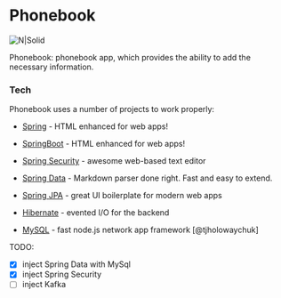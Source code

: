 # Phonebook

![N|Solid](https://cdn0.iconfinder.com/data/icons/human-resources-14/100/1-01-128.png)

Phonebook: phonebook app, which provides the ability to add the necessary information.

### Tech

Phonebook uses a number of projects to work properly:

* [Spring] - HTML enhanced for web apps!
* [SpringBoot] - HTML enhanced for web apps!
* [Spring Security] - awesome web-based text editor
* [Spring Data] - Markdown parser done right. Fast and easy to extend.
* [Spring JPA] - great UI boilerplate for modern web apps
* [Hibernate] - evented I/O for the backend
* [MySQL] - fast node.js network app framework [@tjholowaychuk]

   [Spring]: <https://spring.io>
   [SpringBoot]: <https://docs.spring.io/spring-boot/docs/1.5.x/reference/html/>
   [Spring Security]: <https://github.com/joemccann/dillinger.git>
   [Spring Data]: <http://daringfireball.net>
   [Spring JPA]: <http://daringfireball.net/projects/markdown/>
   [Hibernate]: <https://github.com/markdown-it/markdown-it>
   [MySQL]: <http://ace.ajax.org>


TODO:
 - [x] inject Spring Data with MySql
 - [x] inject Spring Security
 - [ ] inject Kafka
